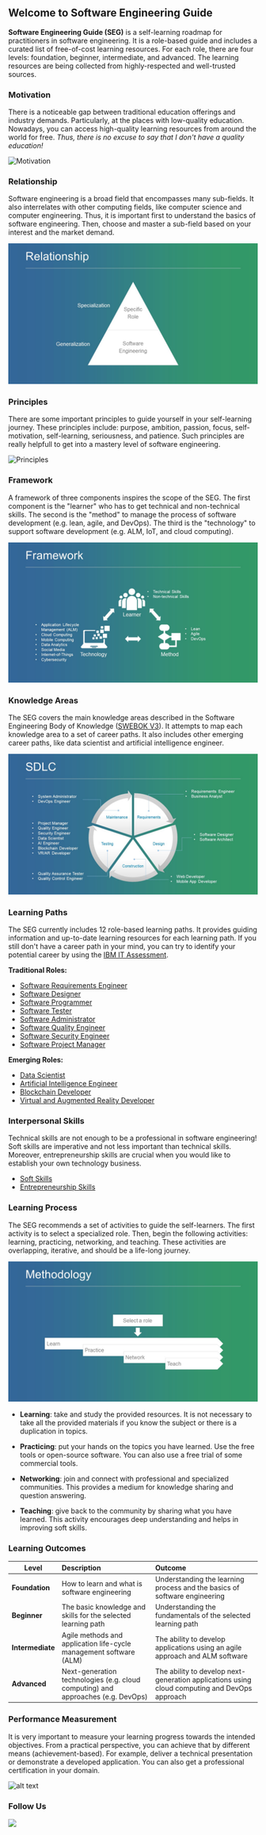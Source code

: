 ## Welcome to Software Engineering Guide

**Software Engineering Guide (SEG)** is a self-learning roadmap for practitioners in software engineering. It is a role-based guide and includes a curated list of free-of-cost learning resources. For each role, there are four levels: foundation, beginner, intermediate, and advanced. The learning resources are being collected from highly-respected and well-trusted sources.

### Motivation

There is a noticeable gap between traditional education offerings and industry demands. Particularly, at the places with low-quality education. Nowadays, you can access high-quality learning resources from around the world for free. *Thus, there is no excuse to say that I don't have a quality education!*

![](Slide2.JPG "Motivation")

### Relationship

Software engineering is a broad field that encompasses many sub-fields. It also interrelates with other computing fields, like computer science and computer engineering. Thus, it is important first to understand the basics of software engineering. Then, choose and master a sub-field based on your interest and the market demand.     

![](Slide4.JPG "Principles") 

### Principles

There are some important principles to guide yourself in your self-learning journey. These principles include: purpose, ambition, passion, focus, self-motivation, self-learning, seriousness, and patience. Such principles are really helpfull to get into a mastery level of software engineering.

![](Slide5.JPG "Principles") 

### Framework

A framework of three components inspires the scope of the SEG. The first component is the "learner" who has to get technical and non-technical skills. The second is the "method" to manage the process of software development (e.g. lean, agile, and DevOps). The third is the "technology" to support software development (e.g. ALM, IoT, and cloud computing).

![](Slide7.JPG "Framework") 

### Knowledge Areas

The SEG covers the main knowledge areas described in the Software Engineering Body of Knowledge ([SWEBOK V3](https://www.computer.org/web/swebok/v3)). It attempts to map each knowledge area to a set of career paths. It also includes other emerging career paths, like data scientist and artificial intelligence engineer.

![](Slide8.JPG "Knowledge Areas") 

### Learning Paths

The SEG currently includes 12 role-based learning paths. It provides guiding information and up-to-date learning resources for each learning path. If you still don't have a career path in your mind, you can try to identify your potential career by using the [IBM IT Assessment](https://www.coursera.org/learn/ibm-it-assessment).

**Traditional Roles:**

- [Software Requirements Engineer](swr.md)
- [Software Designer](swd.md)
- [Software Programmer](swc.md)
- [Software Tester](swt.md)
- [Software Administrator](swm.md)
- [Software Quality Engineer](swq.md)
- [Software Security Engineer](sws.md)
- [Software Project Manager](swem.md)

**Emerging Roles:**

- [Data Scientist](ds.md)
- [Artificial Intelligence Engineer](ai.md)
- [Blockchain Developer](bc.md)
- [Virtual and Augmented Reality Developer](var.md)

### Interpersonal Skills

Technical skills are not enough to be a professional in software engineering! Soft skills are imperative and not less important than technical skills. Moreover,  entrepreneurship skills are crucial when you would like to establish your own technology business.

- [Soft Skills](ss.md)
- [Entrepreneurship Skills](es.md)

### Learning Process

The SEG recommends a set of activities to guide the self-learners. The first activity is to select a specialized role. Then, begin the following activities: learning, practicing, networking, and teaching. These activities are overlapping, iterative, and should be a life-long journey.

![](Slide9.JPG "Methodology") 

- **Learning**: take and study the provided resources. It is not necessary to take all the provided materials if you know the subject or there is a duplication in topics.

- **Practicing**: put your hands on the topics you have learned. Use the free tools or open-source software. You can also use a free trial of some commercial tools.

- **Networking**: join and connect with professional and specialized communities. This provides a medium for knowledge sharing and question answering. 

- **Teaching**: give back to the community by sharing what you have learned. This activity encourages deep understanding and helps in improving soft skills.

### Learning Outcomes

| Level        | Description           | Outcome  |
| ------------- |:-------------| :-----|
| **Foundation**     | How to learn and what is software engineering | Understanding the learning process and the basics of software engineering|
| **Beginner**     | The basic knowledge and skills for the selected learning path | Understanding the fundamentals of the selected learning path |
| **Intermediate** | Agile methods and application life-cycle management software (ALM) | The ability to develop applications using an agile approach and ALM software |
| **Advanced** | Next-generation technologies (e.g. cloud computing) and approaches (e.g. DevOps)      |    The ability to develop next-generation applications using cloud computing and DevOps approach |

### Performance Measurement

It is very important to measure your learning progress towards the intended objectives. From a practical perspective, you can achieve that by different means  (achievement-based). For example, deliver a technical presentation or demonstrate a developed application. You can also get a professional certification in your domain.

![alt text](Slide12.JPG "Performance Measurement") 

### Follow Us

[![](twitter.png)](https://twitter.com/SWE_Guide)
